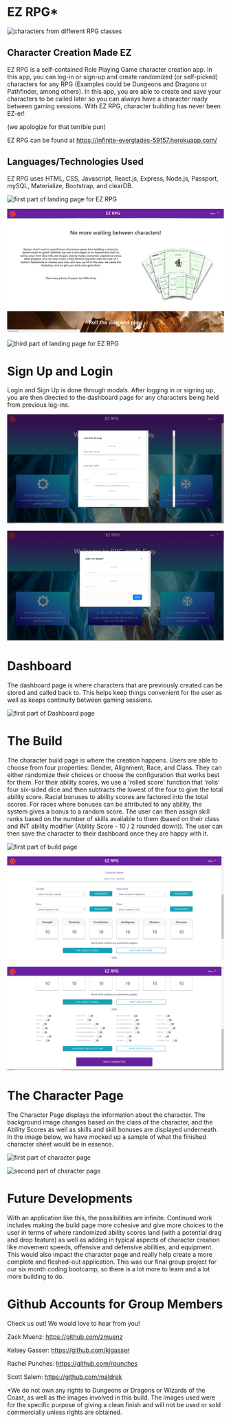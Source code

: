 # EZ RPG*

![characters from different RPG classes](https://pm1.narvii.com/6383/15429edc1490fca7ed4ce3dcded18f876088bd32_hq.jpg)

## Character Creation Made EZ

EZ RPG is a self-contained Role Playing Game character creation app. In this app, you can log-in or sign-up and create randomized (or self-picked) characters for any RPG (Examples could be Dungeons and Dragons or Pathfinder, among others). In this app, you are able to create and save your characters to be called later so you can always have a character ready between gaming sessions. With EZ RPG, character building has never been EZ-er! 

(we apologize for that terrible pun)

EZ RPG can be found at https://infinite-everglades-59157.herokuapp.com/

## Languages/Technologies Used

EZ RPG uses HTML, CSS, Javascript, React.js, Express, Node.js, Passport, mySQL, Materialize, Bootstrap, and clearDB. 

![first part of landing page for EZ RPG](client/src/images/readme/RPG1.PNG)

![second part of landing page for EZ RPG](client/src/images/readme/RPG2.PNG)

![third part of landing page for EZ RPG](client/src/images/readme/RPG3.PNG)

# Sign Up and Login

Login and Sign Up is done through modals. After logging in or signing up, you are then directed to the dashboard page for any characters being held from previous log-ins. 

![sign-up modal](client/src/images/readme/signup.PNG)

![login modal](client/src/images/readme/login.PNG)

# Dashboard

The dashboard page is where characters that are previously created can be stored and called back to. This helps keep things convenient for the user as well as keeps continuity between gaming sessions.

![first part of Dashboard page](client/src/images/readme/dashboard1.PNG)

# The Build

The character build page is where the creation happens. Users are able to choose from four properties: Gender, Alignment, Race, and Class. They can either randomize their choices or choose the configuration that works best for them. For their ability scores, we use a 'rolled score' function that 'rolls' four six-sided dice and then subtracts the lowest of the four to give the total ability score. Racial bonuses to ability scores are factored into the total scores. For races where bonuses can be attributed to any ability, the system gives a bonus to a random score. The user can then assign skill ranks based on the number of skills available to them (based on their class and INT ability modifier (Ability Score - 10 / 2 rounded down)). The user can then save the character to their dashboard once they are happy with it. 

![first part of build page](client/src/images/readme/build1.PNG)

![second part of build page](client/src/images/readme/build2.PNG)

![third part of build page](client/src/images/readme/build3.PNG)

# The Character Page

The Character Page displays the information about the character. The background image changes based on the class of the character, and the Ability Scores as well as skills and skill bonuses are displayed underneath. In the image below, we have mocked up a sample of what the finished character sheet would be in essence. 

![first part of character page](client/src/images/readme/character1.PNG)

![second part of character page](client/src/images/readme/character2.PNG)

# Future Developments

With an application like this, the possibilities are infinite. Continued work includes making the build page more cohesive and give more choices to the user in terms of where randomized ability scores land (with a potential drag and drop feature) as well as adding in typical aspects of character creation like movement speeds, offensive and defensive abilities, and equipment. This would also impact the character page and really help create a more complete and fleshed-out application. This was our final group project for our six month coding bootcamp, so there is a lot more to learn and a lot more building to do. 

# Github Accounts for Group Members

Check us out! We would love to hear from you!

Zack Muenz: https://github.com/zmuenz

Kelsey Gasser: https://github.com/kjgasser

Rachel Punches: https://github.com/rpunches

Scott Salem: https://github.com/maldrek

*We do not own any rights to Dungeons or Dragons or Wizards of the Coast, as well as the images involved in this build. The images used were for the specific purpose of giving a clean finish and will not be used or sold commercially unless rights are obtained. 
